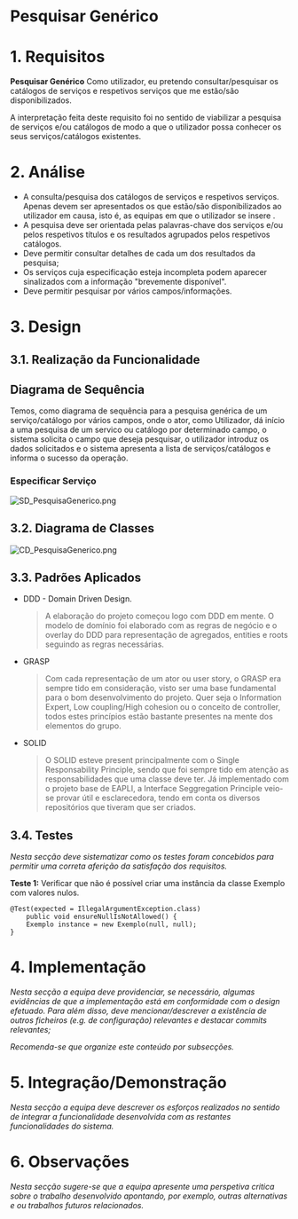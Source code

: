 Pesquisar Genérico
=======================================

# 1. Requisitos

**Pesquisar Genérico** Como utilizador, eu pretendo consultar/pesquisar os catálogos de serviços e respetivos serviços que me estão/são disponibilizados.

A interpretação feita deste requisito foi no sentido de viabilizar a pesquisa de serviços e/ou catálogos de modo a que o utilizador possa conhecer os seus serviços/catálogos existentes.

# 2. Análise

- A consulta/pesquisa dos catálogos de serviços e respetivos serviços. Apenas devem ser apresentados os que estão/são disponibilizados ao utilizador em causa, isto é, as equipas em que o utilizador se insere .
- A pesquisa deve ser orientada pelas palavras-chave dos serviços e/ou pelos respetivos títulos e os resultados agrupados pelos respetivos catálogos.
- Deve permitir consultar detalhes de cada um dos resultados da pesquisa;
- Os serviços cuja especificação esteja incompleta podem aparecer sinalizados com a informação "brevemente disponível".
- Deve permitir pesquisar por vários campos/informações.

# 3. Design

## 3.1. Realização da Funcionalidade

## Diagrama de Sequência ##

Temos, como diagrama de sequência para a pesquisa genérica de um serviço/catálogo por vários campos, onde o ator, como Utilizador, dá início a uma pesquisa de um servico ou catálogo por determinado campo, o sistema solicita o campo que deseja pesquisar, o utilizador introduz os dados solicitados e o sistema apresenta a lista de serviços/catálogos e informa o sucesso da operação.

### Especificar Serviço ###
![SD_PesquisaGenerico.png](SD_PesquisaGenerico.png)

## 3.2. Diagrama de Classes

![CD_PesquisaGenerico.png](CD_PesquisaGenerico.png)

## 3.3. Padrões Aplicados

* DDD - Domain Driven Design.
  >A elaboração do projeto começou logo com DDD em mente. O modelo de domínio foi elaborado com as regras de negócio e o overlay do DDD para representação de agregados, entities e roots seguindo as regras necessárias.

* GRASP
  >Com cada representação de um ator ou user story, o GRASP era sempre tido em consideração, visto ser uma base fundamental para o bom desenvolvimento do projeto.
  > Quer seja o Information Expert, Low coupling/High cohesion ou o conceito de controller, todos estes princípios estão bastante presentes na mente dos elementos do grupo.

* SOLID
  > O SOLID esteve present principalmente com o Single Responsability Principle, sendo que foi sempre tido em atenção as responsabilidades que uma classe deve ter.
  >Já implementado com o projeto base de EAPLI, a Interface Seggregation Principle veio-se provar útil e esclarecedora, tendo em conta os diversos repositórios que tiveram que ser criados.

## 3.4. Testes 
*Nesta secção deve sistematizar como os testes foram concebidos para permitir uma correta aferição da satisfação dos requisitos.*

**Teste 1:** Verificar que não é possível criar uma instância da classe Exemplo com valores nulos.

	@Test(expected = IllegalArgumentException.class)
		public void ensureNullIsNotAllowed() {
		Exemplo instance = new Exemplo(null, null);
	}

# 4. Implementação

*Nesta secção a equipa deve providenciar, se necessário, algumas evidências de que a implementação está em conformidade com o design efetuado. Para além disso, deve mencionar/descrever a existência de outros ficheiros (e.g. de configuração) relevantes e destacar commits relevantes;*

*Recomenda-se que organize este conteúdo por subsecções.*

# 5. Integração/Demonstração

*Nesta secção a equipa deve descrever os esforços realizados no sentido de integrar a funcionalidade desenvolvida com as restantes funcionalidades do sistema.*

# 6. Observações

*Nesta secção sugere-se que a equipa apresente uma perspetiva critica sobre o trabalho desenvolvido apontando, por exemplo, outras alternativas e ou trabalhos futuros relacionados.*



